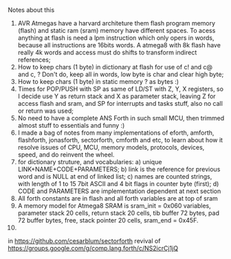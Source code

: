 Notes about this

1. AVR Atmegas have a harvard architeture them flash program memory (flash) and static ram (sram) memory have different spaces. To acess anything at flash is need a lpm instruction which only opers in words, because all instructions are 16bits words. A atmega8 with 8k flash have really 4k words and access must do shifts to transform indirect references;
2. How to keep chars (1 byte) in dictionary at flash for use of c! and c@ and c, ? Don't do, keep all in words, low byte is char and clear high byte;
3. How to keep chars (1 byte) in static memory ? as bytes :)
4. Times for POP/PUSH with SP as same of LD/ST with Z, Y, X registers, so I decide use Y as return stack and X as parameter stack, leaving Z for access flash and sram, and SP for interrupts and tasks stuff, also no call or return was used;
5. No need to have a complete ANS Forth in such small MCU, then trimmed almost stuff to essentials and funny :)
6. I made a bag of notes from many implementations of eforth, amforth, flashforth, jonasforth, sectorforth, cmforth and etc, to learn about how it resolve issues of CPU, MCU, memory models, protocols, devices, speed, and do reinvent the wheel.
7. for dictionary struture, and vocabularies: a) unique LINK+NAME+CODE+PARAMETERS; b) link is the reference for previous word and is NULL at end of linked list; c) names are counted strings, with length of 1 to 15 7bit ASCII and 4 bit flags in counter byte (first); d) CODE and PARAMETERS are implementation dependent at next section
8. All forth constants are in flash and all forth variables are at top of sram
9. A memory model for Atmega8 SRAM is sram_init = 0x060 variables, parameter stack 20 cells, return stack 20 cells, tib buffer 72 bytes, pad 72 buffer bytes, free, stack pointer 20 cells, sram_end = 0x45F.
10.  

in https://github.com/cesarblum/sectorforth revival of https://groups.google.com/g/comp.lang.forth/c/NS2icrCj1jQ

